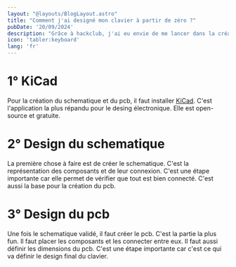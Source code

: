 ```yaml
---
layout: "@layouts/BlogLayout.astro"
title: "Comment j'ai designé mon clavier à partir de zéro ?"
pubDate: '20/09/2024'
description: "Grâce à hackclub, j'ai eu envie de me lancer dans la création de mon propre clavier. De la création du schematique au design du pcb, voici comment j'ai fait"
icon: 'tabler:keyboard'
lang: 'fr'
---
```

# 1° KiCad
Pour la création du schematique et du pcb, il faut installer [KiCad](https://kicad.org). C'est l'application la plus répandu pour le desing électronique. Elle est open-source et gratuite.

# 2° Design du schematique
La première chose à faire est de créer le schematique. C'est la représentation des composants et de leur connexion. C'est une étape importante car elle permet de vérifier que tout est bien connecté. C'est aussi la base pour la création du pcb.

# 3° Design du pcb
Une fois le schematique validé, il faut créer le pcb. C'est la partie la plus fun. Il faut placer les composants et les connecter entre eux. Il faut aussi définir les dimensions du pcb. C'est une étape importante car c'est ce qui va définir le design final du clavier.
